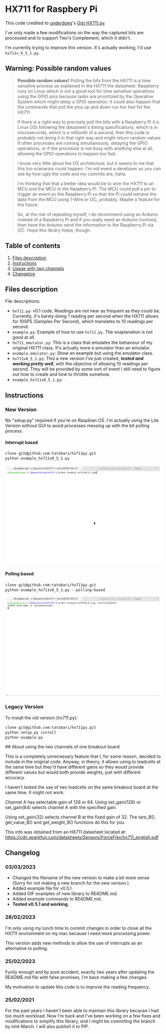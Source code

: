 # HX711 for Raspbery Pi

This code credited to [underdoeg](https://github.com/underdoeg/)'s [Gist HX711.py](https://gist.github.com/underdoeg/98a38b54f889fce2b237).

I've only made a few modifications on the way the captured bits are processed and to support Two's Complement, which it didn't.

I'm currently trying to improve this version. It's actually working, I'd use `hx711v_0_5_1.py`.

## Warning: Possible random values

>  **Possible random values!**
>  Polling the bits from the HX711 is a time sensitive process as explained in the HX711 the datasheet. Raspberry runs on Linux which is not a good tool for time sensitive operations using the GPIO pins because tasks are prioritized by the Operative System which might delay a GPIO operation. It could also happen that the commands that poll the pins up and down run too fast for the HX711.
>
>  If there is a right way to precisely poll the bits with a Raspberry Pi (i.e. Linux OS) following the datasheet's timing specifications, which is in microseconds, which is a millionth of a second, then this code is probably not doing it in that right way and might return random values if other processes are running simultanously, delaying the GPIO operations, or if the processor is not busy with anything else at all, allowing the GPIO operations to happen too fast.
>
>  I know very little about the OS architecture, but it seems to me that this too scenarios could happen. I'm not event a developer as you can see by how ugly the code and my commits are, haha.
>
>  I'm thinking that that a better idea would be to wire the HX711 to an MCU and the MCU to the Raspberry Pi. The MCU could poll a pin to trigger an event on the Raspberry Pi so that the Pi could retrieve the data from the MCU using 1-Wire or I2C, probably. Maybe a feature for the future.
>
>  So, at the risk of repeating myself, I do recommend using an Arduino instead of a Raspberry Pi and if you really need an Arduino involved, then have the Arduino send the information to the Raspberry Pi vía I2C. Hope this library helps, though.

## Table of contents

1. [Files description](#files-description)
2. [Instructions](#instructions)
3. [Usage with two channels](#usage-with-two-channels)
4. [Changelog](#changelog)

## Files description

File descriptions:
- `hx711.py`: v0.1 code. Readings are not near as frequent as they could be. Currently, it's barely doing 1 reading per second when the HX711 allows for 10SPS (Samples Per Second), which translates to 10 readings per second.
- `example.py`: Example of how to use `hx711.py`. The exaplanation is not good at all.
- `hx711_emulator.py`: This is a class that emulates the behaviour of my original HX711 class. It's actually more a simulator than an emulator.
- `example_emulator.py`: Show an example but using the emulator class.
- `hx711v0_5_1.py`: This a new version I've just created, _**tested and working pretty well**_, with the objective of allowing 10 readings per second. They will be provided by some sort of event I still need to figure out how to create and how to throttle somehow.
- `example_hx711v0_5_1.py`: 

## Instructions

### New Version

No "setup.py" required if you're on Raspbian OS. I'm actually using the Lite Version without GUI to avoid processes messing up with the bit polling process.

#### Interrupt based

```
clone git@github.com:tatobari/hx711py.git
python example_hx711v0_5_1.py
```

![Interrupt based](./resources/HX711PY-example-interrupt-based.gif)

#### Polling based

```
clone git@github.com:tatobari/hx711py.git
python example_hx711v0_5_1.py --polling-based
```

![Interrupt based](./resources/HX711PY-example-polling-based.gif)

### Legacy Version
To install the old version (hx711.py):

```
clone git@github.com:tatobari/hx711py.git
python setup.py install
python example.py
```





## About using the two channels of one breakout board

This is a completely unnecessary feature that I, for some reason, decided to include in the original code. Anyway, in theory, it allows using to loadcells at the same time but they'd have different gains so they would provide different values but would both provide weights, just with different accuracy.

I haven't tested the use of two loadcells on the same breakout board at the same time. It might not work.

Channel A has selectable gain of 128 or 64.  Using set_gain(128) or set_gain(64) selects channel A with the specified gain.

Using set_gain(32) selects channel B at the fixed gain of 32. The tare_B(), get_value_B() and get_weight_B() functions do this for you.

This info was obtained from an HX711 datasheet located at:
https://cdn.sparkfun.com/datasheets/Sensors/ForceFlex/hx711_english.pdf

## Changelog

### 03/03/2023

- Changed the filename of the new version to make a bit more sense (Sorry for not making a new branch for the new verison.).
- Added example file for v0.5.1.
- Added GIF examples of new library to README.md.
- Added example commands to README.md.
- **Tested v0.5.1 and working.**

### 28/02/2023

I'm only using my lunch time to commit changes in order to close all the HX711 environment on my mac because I need more processing power.

This version adds new methods to allow the use of interrupts as an alternative to polling.

### 25/02/2023

Funily enough and by pure accident, exactly two years after updating the README.md file with false promises, I'm back making a few changes.

My motivation to update this code is to improve the reading frequency.

### 25/02/2021

For the past years I haven't been able to maintain this library because I had too much workload. Now I'm back and I've been working on a few fixes and modifications to simplify this library, and I might be commiting the branch by mid-March. I will also publish it to PIP.